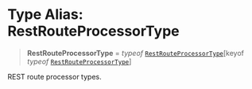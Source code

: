 # Type Alias: RestRouteProcessorType

> **RestRouteProcessorType** = *typeof* [`RestRouteProcessorType`](../variables/RestRouteProcessorType.md)\[keyof *typeof* [`RestRouteProcessorType`](../variables/RestRouteProcessorType.md)\]

REST route processor types.
